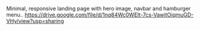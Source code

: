 Minimal, responsive landing page with hero image, navbar and hamburger menu..
https://drive.google.com/file/d/1nq84Wc0WEIt-7cs-VawitOiqmuGD-VHy/view?usp=sharing
